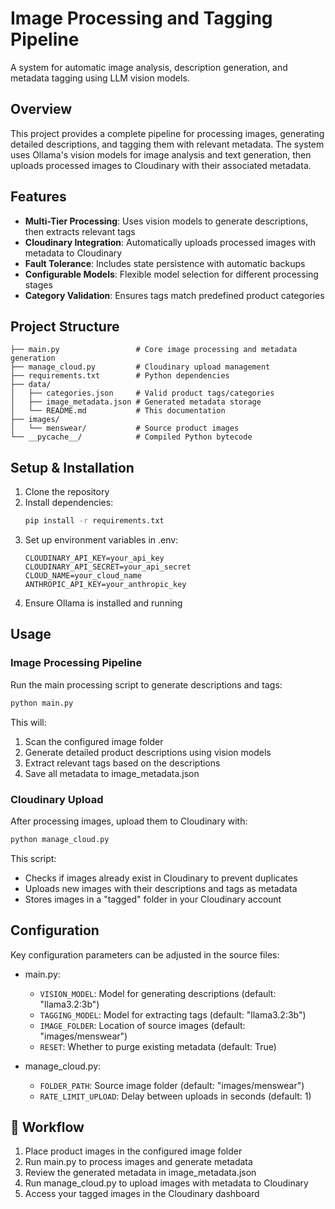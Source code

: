 
# Image Processing and Tagging Pipeline

A system for automatic image analysis, description generation, and metadata tagging using LLM vision models.

## Overview

This project provides a complete pipeline for processing images, generating detailed descriptions, and tagging them with relevant metadata. The system uses Ollama's vision models for image analysis and text generation, then uploads processed images to Cloudinary with their associated metadata.

## Features

- **Multi-Tier Processing**: Uses vision models to generate descriptions, then extracts relevant tags
- **Cloudinary Integration**: Automatically uploads processed images with metadata to Cloudinary
- **Fault Tolerance**: Includes state persistence with automatic backups
- **Configurable Models**: Flexible model selection for different processing stages
- **Category Validation**: Ensures tags match predefined product categories

## Project Structure

```
├── main.py                 # Core image processing and metadata generation
├── manage_cloud.py         # Cloudinary upload management
├── requirements.txt        # Python dependencies
├── data/
│   ├── categories.json     # Valid product tags/categories
│   ├── image_metadata.json # Generated metadata storage
│   └── README.md           # This documentation
├── images/
│   └── menswear/           # Source product images
└── __pycache__/            # Compiled Python bytecode
```

## Setup & Installation

1. Clone the repository
2. Install dependencies:
   ```bash
   pip install -r requirements.txt
   ```
3. Set up environment variables in .env:
   ```
   CLOUDINARY_API_KEY=your_api_key
   CLOUDINARY_API_SECRET=your_api_secret
   CLOUD_NAME=your_cloud_name
   ANTHROPIC_API_KEY=your_anthropic_key
   ```
4. Ensure Ollama is installed and running

## Usage

### Image Processing Pipeline

Run the main processing script to generate descriptions and tags:

```bash
python main.py
```

This will:
1. Scan the configured image folder
2. Generate detailed product descriptions using vision models
3. Extract relevant tags based on the descriptions
4. Save all metadata to image_metadata.json

### Cloudinary Upload

After processing images, upload them to Cloudinary with:

```bash
python manage_cloud.py
```

This script:
- Checks if images already exist in Cloudinary to prevent duplicates
- Uploads new images with their descriptions and tags as metadata
- Stores images in a "tagged" folder in your Cloudinary account

## Configuration

Key configuration parameters can be adjusted in the source files:

- main.py:
  - `VISION_MODEL`: Model for generating descriptions (default: "llama3.2:3b")
  - `TAGGING_MODEL`: Model for extracting tags (default: "llama3.2:3b")
  - `IMAGE_FOLDER`: Location of source images (default: "images/menswear")
  - `RESET`: Whether to purge existing metadata (default: True)

- manage_cloud.py:
  - `FOLDER_PATH`: Source image folder (default: "images/menswear")
  - `RATE_LIMIT_UPLOAD`: Delay between uploads in seconds (default: 1)

## 🔄 Workflow

1. Place product images in the configured image folder
2. Run main.py to process images and generate metadata
3. Review the generated metadata in image_metadata.json
4. Run manage_cloud.py to upload images with metadata to Cloudinary
5. Access your tagged images in the Cloudinary dashboard
